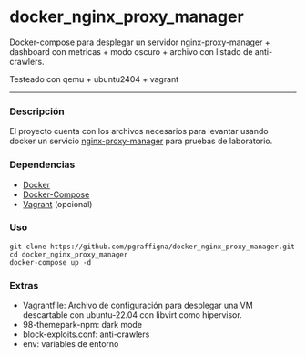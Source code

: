 # docker_nginx_proxy_manager

Docker-compose para desplegar un servidor nginx-proxy-manager + dashboard con metricas + modo oscuro + archivo con listado de anti-crawlers.

Testeado con qemu + ubuntu2404 + vagrant

---

### Descripción

El proyecto cuenta con los archivos necesarios para levantar usando docker un servicio [nginx-proxy-manager](https://nginxproxymanager.com/guide/) para pruebas de laboratorio.

### Dependencias

* [Docker](https://docs.docker.com/engine/install/ubuntu/)
* [Docker-Compose](https://docs.docker.com/compose/install/standalone/)
* [Vagrant](https://developer.hashicorp.com/vagrant/install) (opcional)

### Uso
```shell
git clone https://github.com/pgraffigna/docker_nginx_proxy_manager.git
cd docker_nginx_proxy_manager
docker-compose up -d
```

### Extras
* Vagrantfile: Archivo de configuración para desplegar una VM descartable con ubuntu-22.04 con libvirt como hipervisor.
* 98-themepark-npm: dark mode
* block-exploits.conf: anti-crawlers
* env: variables de entorno
